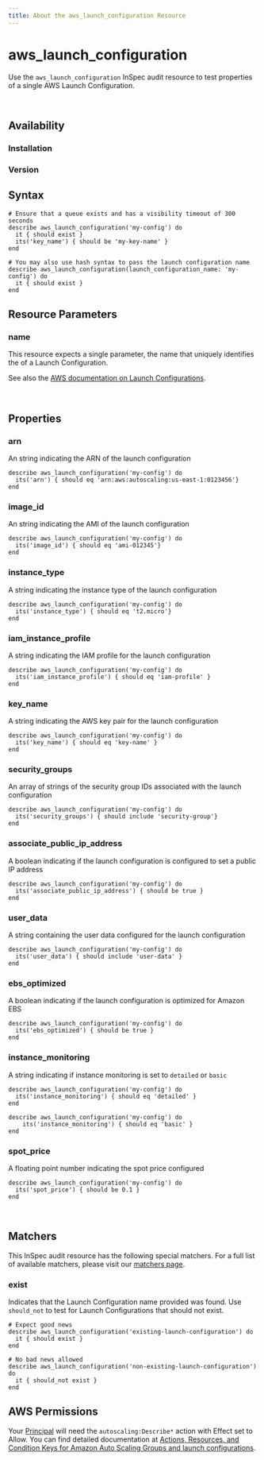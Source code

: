 ```yaml
---
title: About the aws_launch_configuration Resource
---
```


# aws\_launch\_configuration

Use the `aws_launch_configuration` InSpec audit resource to test properties of a single AWS Launch Configuration. 

<br>

## Availability

### Installation

### Version


## Syntax

    # Ensure that a queue exists and has a visibility timeout of 300 seconds
    describe aws_launch_configuration('my-config') do
      it { should exist }
      its('key_name') { should be 'my-key-name' }
    end

    # You may also use hash syntax to pass the launch configuration name
    describe aws_launch_configuration(launch_configuration_name: 'my-config') do
      it { should exist }
    end

## Resource Parameters

### name

This resource expects a single parameter, the name that uniquely identifies the of a Launch Configuration.

See also the [AWS documentation on Launch Configurations](https://docs.aws.amazon.com/autoscaling/ec2/userguide/LaunchConfiguration.html).

<br>

## Properties

### arn

An string indicating the ARN of the launch configuration
    
    describe aws_launch_configuration('my-config') do
      its('arn') { should eq 'arn:aws:autoscaling:us-east-1:0123456'}
    end

### image\_id

An string indicating the AMI of the launch configuration
    
    describe aws_launch_configuration('my-config') do
      its('image_id') { should eq 'ami-012345'}
    end

### instance\_type

A string indicating the instance type of the launch configuration
    
    describe aws_launch_configuration('my-config') do
      its('instance_type') { should eq 't2.micro'}
    end

### iam\_instance\_profile

A string indicating the IAM profile for the launch configuration

    describe aws_launch_configuration('my-config') do
      its('iam_instance_profile') { should eq 'iam-profile' }
    end

### key\_name

A string indicating the AWS key pair for the launch configuration

    describe aws_launch_configuration('my-config') do
      its('key_name') { should eq 'key-name' }
    end

### security\_groups

An array of strings of the security group IDs associated with the launch configuration

    describe aws_launch_configuration('my-config') do
      its('security_groups') { should include 'security-group'}
    end

### associate\_public\_ip\_address

A boolean indicating if the launch configuration is configured to set a public IP address

    describe aws_launch_configuration('my-config') do
      its('associate_public_ip_address') { should be true }
    end

### user\_data

A string containing the user data configured for the launch configuration

    describe aws_launch_configuration('my-config') do
      its('user_data') { should include 'user-data' }
    end

### ebs\_optimized

A boolean indicating if the launch configuration is optimized for Amazon EBS

    describe aws_launch_configuration('my-config') do
      its('ebs_optimized') { should be true }
    end

### instance\_monitoring

A string indicating if instance monitoring is set to `detailed` or `basic`

    describe aws_launch_configuration('my-config') do
      its('instance_monitoring') { should eq 'detailed' }
    end

    describe aws_launch_configuration('my-config') do
        its('instance_monitoring') { should eq 'basic' }
    end

### spot\_price

A floating point number indicating the spot price configured

    describe aws_launch_configuration('my-config') do
      its('spot_price') { should be 0.1 }
    end
    
<br>
    
    
## Matchers

This InSpec audit resource has the following special matchers. For a full list of available matchers, please visit our [matchers page](https://www.inspec.io/docs/reference/matchers/).

### exist

Indicates that the Launch Configuration name provided was found.  Use `should_not` to test for Launch Configurations that should not exist.

    # Expect good news
    describe aws_launch_configuration('existing-launch-configuration') do
      it { should exist }
    end

    # No bad news allowed
    describe aws_launch_configuration('non-existing-launch-configuration') do
      it { should_not exist }
    end

## AWS Permissions

Your [Principal](https://docs.aws.amazon.com/IAM/latest/UserGuide/intro-structure.html#intro-structure-principal) will need the `autoscaling:Describe*` action with Effect set to Allow.
You can find detailed documentation at [Actions, Resources, and Condition Keys for Amazon Auto Scaling Groups and launch configurations](https://docs.aws.amazon.com/autoscaling/ec2/userguide/control-access-using-iam.html).
